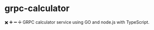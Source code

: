 # grpc-calculator
:heavy_multiplication_x: :heavy_plus_sign: :heavy_minus_sign: :heavy_division_sign: GRPC calculator service using GO and node.js with TypeScript.
